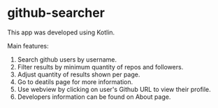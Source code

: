 # github-searcher

This app was developed using Kotlin.

Main features:

1. Search github users by username.
2. Filter results by minimum quantity of repos and followers.
3. Adjust quantity of results shown per page.
4. Go to deatils page for more information.
5. Use webview by clicking on user's Github URL to view their profile.
6. Developers information can be found on About page.
